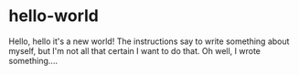 # hello-world
Hello, hello it's a new world!
The instructions say to write something about myself, but I'm not all that certain I want to do that.
Oh well, I wrote something....
